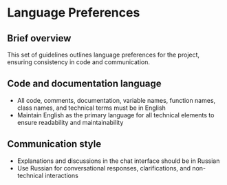 # Language Preferences

## Brief overview

This set of guidelines outlines language preferences for the project, ensuring consistency in code and communication.

## Code and documentation language

- All code, comments, documentation, variable names, function names, class names, and technical terms must be in English
- Maintain English as the primary language for all technical elements to ensure readability and maintainability

## Communication style

- Explanations and discussions in the chat interface should be in Russian
- Use Russian for conversational responses, clarifications, and non-technical interactions
